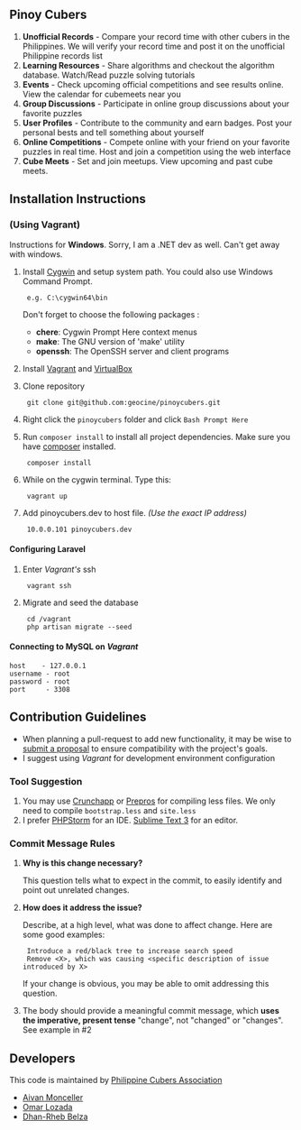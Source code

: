 ## Pinoy Cubers

1. **Unofficial Records** - Compare your record time with other cubers in the Philippines. We will verify your record time and post it on the unofficial Philippine records list
2. **Learning Resources** - Share algorithms and checkout the algorithm database. Watch/Read puzzle solving tutorials
3. **Events** - Check upcoming official competitions and see results online. View the calendar for cubemeets near you
4. **Group Discussions** - Participate in online group discussions about your favorite puzzles
5. **User Profiles** - Contribute to the community and earn badges. Post your personal bests and tell something about yourself
6. **Online Competitions** - Compete online with your friend on your favorite puzzles in real time. Host and join a competition using the web interface
7.  **Cube Meets** - Set and join meetups. View upcoming and past cube meets.

## Installation Instructions

### (Using Vagrant)

Instructions for **Windows**. Sorry, I am a .NET dev as well. Can't get away with windows.

1. Install [Cygwin](http://www.cygwin.com/) and setup system path. You could also use Windows Command Prompt.

		e.g. C:\cygwin64\bin
	
	Don't forget to choose the following packages :
	
	- **chere**: Cygwin Prompt Here context menus
	- **make**: The GNU version of 'make' utility
	- **openssh**: The OpenSSH server and client programs

2. Install [Vagrant](http://www.vagrantup.com/downloads.html) and [VirtualBox](https://www.virtualbox.org/wiki/Downloads)
3. Clone repository
 
		git clone git@github.com:geocine/pinoycubers.git

4. Right click the `pinoycubers` folder and click `Bash Prompt Here`
5. Run `composer install` to install all project dependencies. Make sure you have [composer](https://getcomposer.org/download/) installed.

		composer install

6. While on the cygwin terminal. Type this:

		vagrant up

7. Add pinoycubers.dev to host file. *(Use the exact IP address)*
		
		10.0.0.101 pinoycubers.dev

#### Configuring Laravel

1. Enter *Vagrant's* ssh

		vagrant ssh	

2. Migrate and seed the database
		
		cd /vagrant
		php artisan migrate --seed
 
#### Connecting to MySQL on *Vagrant*
	
	host 	- 127.0.0.1
	username - root
	password - root
	port	 - 3308


## Contribution Guidelines

 - When planning a pull-request to add new functionality, it may be wise to [submit a proposal](https://github.com/geocine/pinoycubers/issues/new) to ensure compatibility with the project's goals.
 - I suggest using *Vagrant* for development environment configuration

### Tool Suggestion

1. You may use [Crunchapp](http:http://crunchapp.net/) or [Prepros](http://alphapixels.com/prepros/) for compiling less files. We only need to compile `bootstrap.less` and `site.less`
2. I prefer [PHPStorm](http://www.jetbrains.com/phpstorm/) for an IDE. [Sublime Text 3](http://www.sublimetext.com/3) for an editor.

### Commit Message Rules

1. **Why is this change necessary?**

	This question tells what to expect in the commit, to easily identify and point out unrelated changes.

2. **How does it address the issue?**

	Describe, at a high level, what was done to affect change. Here are some good examples:
	
		Introduce a red/black tree to increase search speed 
		Remove <X>, which was causing <specific description of issue introduced by X>
		
	If your change is obvious, you may be able to omit addressing this question.

3. The body should provide a meaningful commit message, which **uses the imperative, present tense** "change", not "changed" or "changes". See example in #2


## Developers

This code is maintained by [Philippine Cubers Association](https://facebook.com/PhilippineCubersAssociation/)

- [Aivan Monceller](https://github.com/geocine)
- [Omar Lozada](https://github.com/lozadaOmr)
- [Dhan-Rheb Belza](https://github.com/drfb)